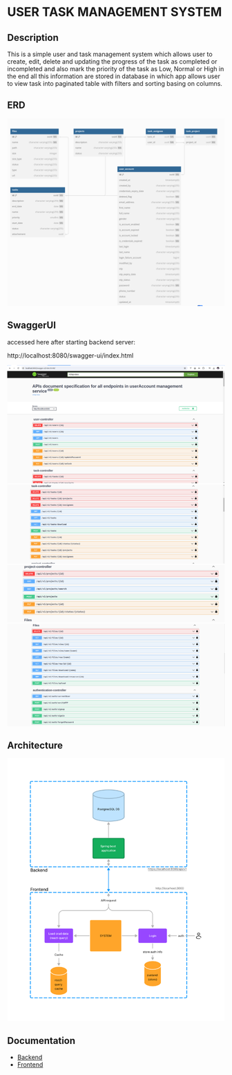 # USER TASK MANAGEMENT SYSTEM

## Description

This is a simple user and task  management system which allows user to create, edit, delete and updating the progress of the task
as completed or incompleted and also mark the priority of the task as Low, Normal or High in the end all this information are stored in database
in which app allows user to view task into paginated table with filters and sorting basing on columns.

## ERD

![ERD](./ERD.png)

## SwaggerUI
 accessed here after starting backend server: 
 
  http://localhost:8080/swagger-ui/index.html

![SwaggerUI](./swagger1.png)
![SwaggerUI](./sawgger2.png)
![SwaggerUI](./swagger3.png)
![SwaggerUI](./swagger4.png)

## Architecture

![Architecture](./architecture.jpg)

## Documentation

- [Backend](qt-task-mis-backend/README.md)
- [Frontend](qt-task-mis-frontend/README.md)

